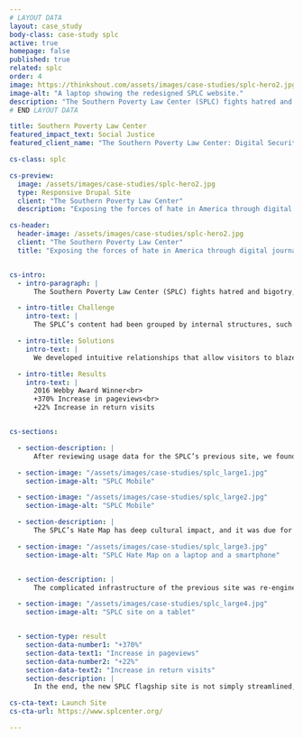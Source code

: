 ```yaml
---
# LAYOUT DATA
layout: case_study
body-class: case-study splc
active: true
homepage: false
published: true
related: splc
order: 4
image: https://thinkshout.com/assets/images/case-studies/splc-hero2.jpg
image-alt: "A laptop showing the redesigned SPLC website."
description: "The Southern Poverty Law Center (SPLC) fights hatred and bigotry, seeking justice for the most vulnerable members of society. They maintain an annual list of hate groups, expose incidents across the country, and provide critical intelligence for journalists and the public alike."
# END LAYOUT DATA

title: Southern Poverty Law Center
featured_impact_text: Social Justice
featured_client_name: "The Southern Poverty Law Center: Digital Security & Storytelling"

cs-class: splc

cs-preview:
  image: /assets/images/case-studies/splc-hero2.jpg
  type: Responsive Drupal Site
  client: "The Southern Poverty Law Center"
  description: "Exposing the forces of hate in America through digital journalism and data visualization."

cs-header:
  header-image: /assets/images/case-studies/splc-hero2.jpg
  client: "The Southern Poverty Law Center"
  title: "Exposing the forces of hate in America through digital journalism and data visualization."


cs-intro:
  - intro-paragraph: |
      The Southern Poverty Law Center (SPLC) fights hatred and bigotry, seeking justice for the most vulnerable members of society. They maintain an annual list of hate groups, expose incidents across the country, and provide critical intelligence for journalists and the public alike.

  - intro-title: Challenge
    intro-text: |
      The SPLC’s content had been grouped by internal structures, such that important and timely content would often get lost and fail to stitch together a larger story.

  - intro-title: Solutions
    intro-text: |
      We developed intuitive relationships that allow visitors to blaze their own path through the site and discover the most meaningful content. Security and performance were also paramount, resulting in a site that meets the SPLC’s mission-critical standards.

  - intro-title: Results
    intro-text: |
      2016 Webby Award Winner<br>
      +370% Increase in pageviews<br>
      +22% Increase in return visits


cs-sections:

  - section-description: |
      After reviewing usage data for the SPLC’s previous site, we found that visitors faced a significant roadblock because content was organized according to internal structures. We worked with the SPLC on a comprehensive content strategy that put visitors first. This key step helped maintain – and build – the SPLC’s reputation as a trusted source of information for supporters, donors, and the general public.

  - section-image: "/assets/images/case-studies/splc_large1.jpg"
    section-image-alt: "SPLC Mobile"

  - section-image: "/assets/images/case-studies/splc_large2.jpg"
    section-image-alt: "SPLC Mobile"

  - section-description: |
      The SPLC’s Hate Map has deep cultural impact, and it was due for a redesign to make the content more actionable and interconnected. ThinkShout worked with the team at the SPLC to rebuild the digital Hate Map from the ground up. By showing all of the hate groups in the United States in a single interface, the Hate Map tells a powerful, and troubling, story. The latest map, featuring updated reporting for 2018, is more engaging than ever with fully realized state pages and deeper connections into the SPLC’s investigative journalism.

  - section-image: "/assets/images/case-studies/splc_large3.jpg"
    section-image-alt: "SPLC Hate Map on a laptop and a smartphone"


  - section-description: |
      The complicated infrastructure of the previous site was re-engineered with three key requirements in mind: stability, security, and simplicity. We moved the site to Pantheon, and testing proved that it was fully capable of handling traffic in excess of five times their historical peaks. To protect against increasingly common and sophisticated attacks, the site’s infrastructure provides powerful protections. As a result, the SPLC team can focus their energy on the important work they do rather than managing critical infrastructure.

  - section-image: "/assets/images/case-studies/splc_large4.jpg"
    section-image-alt: "SPLC site on a tablet"


  - section-type: result
    section-data-number1: "+370%"
    section-data-text1: "Increase in pageviews"
    section-data-number2: "+22%"
    section-data-text2: "Increase in return visits"
    section-description: |
      In the end, the new SPLC flagship site is not simply streamlined, beautiful, and performant; it’s also effective in furthering the mission of the SPLC by helping them tell the powerful stories we all need to hear. Since the site launched, traffic has increased more than 370%. Visitors are staying longer and becoming more deeply engaged with the SPLC, supporting a mission that only continues to grow in importance.

cs-cta-text: Launch Site
cs-cta-url: https://www.splcenter.org/

---
```


